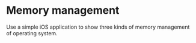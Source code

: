Memory management
====
Use a simple iOS application to show three kinds of memory management of operating system.
